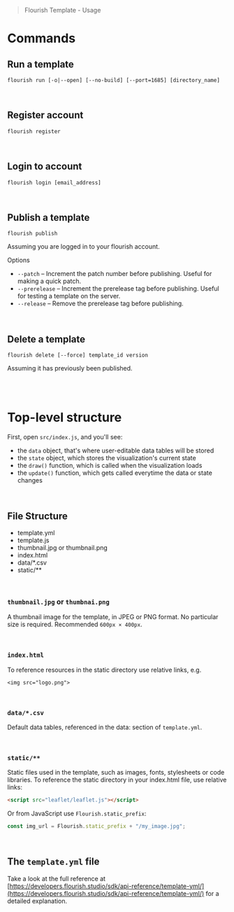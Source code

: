 > Flourish Template - Usage

# Commands

## Run a template
```
flourish run [-o|--open] [--no-build] [--port=1685] [directory_name]
```

<br />

## Register account
```
flourish register
```

<br />

## Login to account
```
flourish login [email_address]
```

<br />

## Publish a template
```
flourish publish
```
Assuming you are logged in to your flourish account.

Options

- `--patch` – Increment the patch number before publishing. Useful for making a quick patch.
- `--prerelease` – Increment the prerelease tag before publishing. Useful for testing a template on the server.
- `--release` – Remove the prerelease tag before publishing.

<br />

## Delete a template
```
flourish delete [--force] template_id version
```
Assuming it has previously been published.

<br />
<br />

# Top-level structure
First, open `src/index.js`, and you'll see:
- the `data` object, that's where user-editable data tables will be stored
- the `state` object, which stores the visualization's current state
- the `draw()` function, which is called when the visualization loads
- the `update()` function, which gets called everytime the data or state changes

<br />

## File Structure
- template.yml
- template.js
- thumbnail.jpg or thumbnail.png
- index.html
- data/*.csv
- static/**

<br />

### `thumbnail.jpg` or `thumbnai.png`
A thumbnail image for the template, in JPEG or PNG format. No particular size is required. Recommended `600px × 400px`.

<br />

### `index.html`
To reference resources in the static directory use relative links, e.g.
```
<img src="logo.png">
```

<br />

### `data/*.csv`
Default data tables, referenced in the data: section of `template.yml`.

<br />

### `static/**`
Static files used in the template, such as images, fonts, stylesheets or code libraries. To reference the static directory in your index.html file, use relative links:
```html
<script src="leaflet/leaflet.js"></script>
```
Or from JavaScript use `Flourish.static_prefix`:
```javascript
const img_url = Flourish.static_prefix + "/my_image.jpg";
```

<br />

## The `template.yml` file
Take a look at the full reference at [https://developers.flourish.studio/sdk/api-reference/template-yml/](https://developers.flourish.studio/sdk/api-reference/template-yml/) for a detailed explanation.